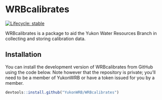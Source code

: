 
<!-- README.md is generated from README.Rmd. Please edit that file -->

# WRBcalibrates

<!-- badges: start -->

[![Lifecycle:
stable](https://img.shields.io/badge/lifecycle-stable-brightgreen.svg)](https://lifecycle.r-lib.org/articles/stages.html#stable)

<!-- badges: end -->

WRBcalibrates is a package to aid the Yukon Water Resources Branch in
collecting and storing calibration data.

## Installation

You can install the development version of WRBcalibrates from GitHub
using the code below. Note however that the repository is private;
you’ll need to be a member of YukonWRB or have a token issued for you by
a member.

``` r
devtools::install.github("YukonWRB/WRBcalibrates")
```
